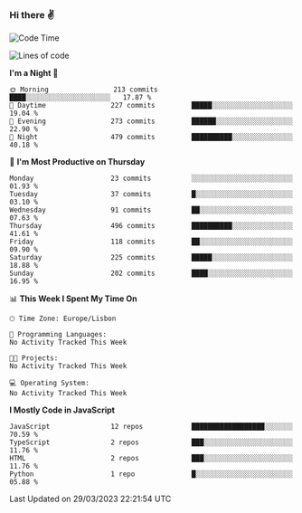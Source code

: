 ### Hi there :v:

<!--
**eusebioaddsilva/eusebioaddsilva** is a ✨ _special_ ✨ repository because its `README.md` (this file) appears on your GitHub profile.

<!--START_SECTION:waka-->
![Code Time](http://img.shields.io/badge/Code%20Time-35%20hrs%2012%20mins-blue)

![Lines of code](https://img.shields.io/badge/From%20Hello%20World%20I%27ve%20Written-3.0%20million%20lines%20of%20code-blue)

**I'm a Night 🦉** 

```text
🌞 Morning                213 commits         ████░░░░░░░░░░░░░░░░░░░░░   17.87 % 
🌆 Daytime                227 commits         █████░░░░░░░░░░░░░░░░░░░░   19.04 % 
🌃 Evening                273 commits         ██████░░░░░░░░░░░░░░░░░░░   22.90 % 
🌙 Night                  479 commits         ██████████░░░░░░░░░░░░░░░   40.18 % 
```
📅 **I'm Most Productive on Thursday** 

```text
Monday                   23 commits          ░░░░░░░░░░░░░░░░░░░░░░░░░   01.93 % 
Tuesday                  37 commits          █░░░░░░░░░░░░░░░░░░░░░░░░   03.10 % 
Wednesday                91 commits          ██░░░░░░░░░░░░░░░░░░░░░░░   07.63 % 
Thursday                 496 commits         ██████████░░░░░░░░░░░░░░░   41.61 % 
Friday                   118 commits         ██░░░░░░░░░░░░░░░░░░░░░░░   09.90 % 
Saturday                 225 commits         █████░░░░░░░░░░░░░░░░░░░░   18.88 % 
Sunday                   202 commits         ████░░░░░░░░░░░░░░░░░░░░░   16.95 % 
```


📊 **This Week I Spent My Time On** 

```text
🕑︎ Time Zone: Europe/Lisbon

💬 Programming Languages: 
No Activity Tracked This Week

🐱‍💻 Projects: 
No Activity Tracked This Week

💻 Operating System: 
No Activity Tracked This Week
```

**I Mostly Code in JavaScript** 

```text
JavaScript               12 repos            ██████████████████░░░░░░░   70.59 % 
TypeScript               2 repos             ███░░░░░░░░░░░░░░░░░░░░░░   11.76 % 
HTML                     2 repos             ███░░░░░░░░░░░░░░░░░░░░░░   11.76 % 
Python                   1 repo              █░░░░░░░░░░░░░░░░░░░░░░░░   05.88 % 
```




 Last Updated on 29/03/2023 22:21:54 UTC
<!--END_SECTION:waka-->
